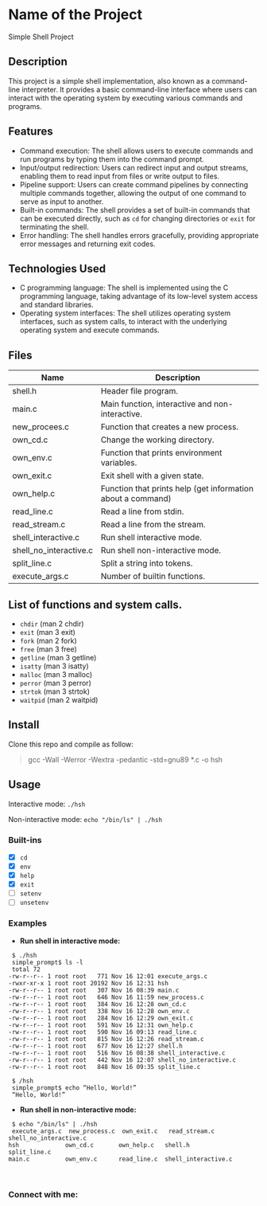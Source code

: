 # Name of the Project
 Simple Shell Project

## Description

This project is a simple shell implementation, also known as a command-line interpreter. It provides a basic command-line interface where users can interact with the operating system by executing various commands and programs.

## Features

- Command execution: The shell allows users to execute commands and run programs by typing them into the command prompt.
- Input/output redirection: Users can redirect input and output streams, enabling them to read input from files or write output to files.
- Pipeline support: Users can create command pipelines by connecting multiple commands together, allowing the output of one command to serve as input to another.
- Built-in commands: The shell provides a set of built-in commands that can be executed directly, such as `cd` for changing directories or `exit` for terminating the shell.
- Error handling: The shell handles errors gracefully, providing appropriate error messages and returning exit codes.

## Technologies Used

- C programming language: The shell is implemented using the C programming language, taking advantage of its low-level system access and standard libraries.
- Operating system interfaces: The shell utilizes operating system interfaces, such as system calls, to interact with the underlying operating system and execute commands.

## Files

| Name | Description |
| ------------------------------ | -------------------------------------------- |
| shell.h | Header file program. |
| main.c | Main function, interactive and non-interactive. |
| new_procees.c | Function that creates a new process. |
| own_cd.c | Change the working directory. |
| own_env.c | Function that prints environment variables. |
| own_exit.c | Exit shell with a given state. |
| own_help.c | Function that prints help (get information about a command) |
| read_line.c | Read a line from stdin. |
| read_stream.c | Read a line from the stream. |
| shell_interactive.c | Run shell interactive mode. |
| shell_no_interactive.c | Run shell non-interactive mode. |
| split_line.c | Split a string into tokens. |
| execute_args.c | Number of builtin functions. |

## List of functions and system calls.

* ```chdir``` (man 2 chdir)
* ```exit``` (man 3 exit)
* ```fork``` (man 2 fork)
* ```free``` (man 3 free)
* ```getline``` (man 3 getline)
* ```isatty``` (man 3 isatty)
* ```malloc``` (man 3 malloc)
* ```perror``` (man 3 perror)
* ```strtok``` (man 3 strtok)
* ```waitpid``` (man 2 waitpid)

## Install

Clone this repo and compile as follow:

> gcc -Wall -Werror -Wextra -pedantic -std=gnu89 *.c -o hsh

## Usage

Interactive mode: ```./hsh```

Non-interactive mode: ```echo "/bin/ls" | ./hsh```

### Built-ins

* [x] ```cd```
* [x] ```env```
* [x] ```help```
* [x] ```exit```
* [ ] ```setenv```
* [ ] ```unsetenv```

### Examples

* **Run shell in interactive mode:**

```
 $ ./hsh
 simple_prompt$ ls -l
 total 72
-rw-r--r-- 1 root root   771 Nov 16 12:01 execute_args.c
-rwxr-xr-x 1 root root 20192 Nov 16 12:31 hsh
-rw-r--r-- 1 root root   307 Nov 16 08:39 main.c
-rw-r--r-- 1 root root   646 Nov 16 11:59 new_process.c
-rw-r--r-- 1 root root   384 Nov 16 12:28 own_cd.c
-rw-r--r-- 1 root root   338 Nov 16 12:28 own_env.c
-rw-r--r-- 1 root root   284 Nov 16 12:29 own_exit.c
-rw-r--r-- 1 root root   591 Nov 16 12:31 own_help.c
-rw-r--r-- 1 root root   590 Nov 16 09:13 read_line.c
-rw-r--r-- 1 root root   815 Nov 16 12:26 read_stream.c
-rw-r--r-- 1 root root   677 Nov 16 12:27 shell.h
-rw-r--r-- 1 root root   516 Nov 16 08:38 shell_interactive.c
-rw-r--r-- 1 root root   442 Nov 16 12:07 shell_no_interactive.c
-rw-r--r-- 1 root root   848 Nov 16 09:35 split_line.c
```
```
 $ /hsh
 simple_prompt$ echo “Hello, World!”
 “Hello, World!”
```
* **Run shell in non-interactive mode:**

```
 $ echo "/bin/ls" | ./hsh
 execute_args.c  new_process.c  own_exit.c   read_stream.c        shell_no_interactive.c
hsh             own_cd.c       own_help.c   shell.h              split_line.c
main.c          own_env.c      read_line.c  shell_interactive.c
```

<p>&nbsp</p>

<h3 align="left">Connect with me:</h3>
<p align="left">

